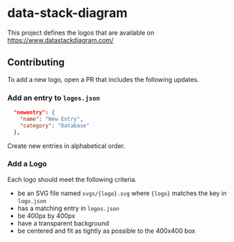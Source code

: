 # data-stack-diagram

This project defines the logos that are available on https://www.datastackdiagram.com/

## Contributing

To add a new logo, open a PR that includes the following updates.

### Add an entry to `logos.json`

```json
  "newentry": {
    "name": "New Entry",
    "category": "Database"
  },
```

Create new entries in alphabetical order.

### Add a Logo

Each logo should meet the following criteria.

- be an SVG file named `svgs/{logo}.svg` where `{logo}` matches the key in `logo.json`
- has a matching entry in `logos.json`
- be 400px by 400px
- have a transparent background
- be centered and fit as tightly as possible to the 400x400 box
